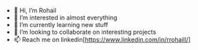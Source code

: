 - 👋 Hi, I’m Rohail
- 👀 I’m interested in almost everything
- 🌱 I’m currently learning new stuff
- 💞️ I’m looking to collaborate on interesting projects
- 📫 Reach me on linkedin[https://www.linkedin.com/in/rrohaill/]

<!---
rrohaill/rrohaill is a ✨ special ✨ repository because its `README.md` (this file) appears on your GitHub profile.
You can click the Preview link to take a look at your changes.
--->
